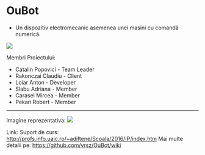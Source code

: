 # OuBot 
- Un dispozitiv electromecanic asemenea unei masini cu comandă numerică.


![](http://imageshack.com/a/img923/1033/hN5CKw.jpg)

 Membri Proiectului:
 
  - Catalin Popovici  - Team Leader
  - Rakonczai Claudiu - Client
  - Loiar Anton       - Developer
  - Slabu Adriana     - Member
  - Carasel Mircea    - Member
  - Pekari Robert     - Member
  - --
 
   Imagine reprezentativa:
 ![](https://imagizer.imageshack.us/v2/628x472q90/921/R4GRs9.jpg)

 
 Link: Suport de curs: http://profs.info.uaic.ro/~adiftene/Scoala/2016/IP/index.htm
 Mai multe detalii pe: https://github.com/vrsz/OuBot/wiki
